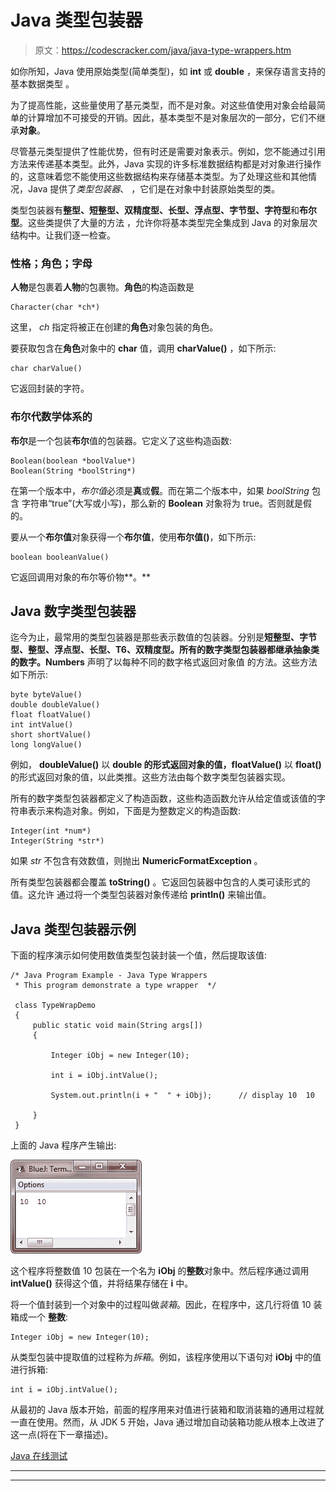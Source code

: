 # Java 类型包装器

> 原文：<https://codescracker.com/java/java-type-wrappers.htm>

如你所知，Java 使用原始类型(简单类型)，如 **int** 或 **double** ，来保存语言支持的基本数据类型 。

为了提高性能，这些量使用了基元类型，而不是对象。对这些值使用对象会给最简单的计算增加不可接受的开销。因此，基本类型不是对象层次的一部分，它们不继承**对象**。

尽管基元类型提供了性能优势，但有时还是需要对象表示。例如，您不能通过引用方法来传递基本类型。此外，Java 实现的许多标准数据结构都是对对象进行操作的，这意味着您不能使用这些数据结构来存储基本类型。为了处理这些和其他情况，Java 提供了*类型包装器*、 ，它们是在对象中封装原始类型的类。

类型包装器有**整型、短整型、双精度型、长型、浮点型、字节型、字符型**和**布尔型**。这些类提供了大量的方法 ，允许你将基本类型完全集成到 Java 的对象层次结构中。让我们逐一检查。

### 性格；角色；字母

**人物**是包裹着**人物**的包裹物。**角色**的构造函数是

```
Character(char *ch*)
```

这里， *ch* 指定将被正在创建的**角色**对象包装的角色。

要获取包含在**角色**对象中的 **char** 值，调用 **charValue()** ，如下所示:

```
char charValue()
```

它返回封装的字符。

### 布尔代数学体系的

**布尔**是一个包装**布尔**值的包装器。它定义了这些构造函数:

```
Boolean(boolean *boolValue*)
Boolean(String *boolString*)
```

在第一个版本中，*布尔值*必须是**真**或**假**。而在第二个版本中，如果 *boolString* 包含 字符串“true”(大写或小写)，那么新的 **Boolean** 对象将为 true。否则就是假的。

要从一个**布尔值**对象获得一个**布尔值**，使用**布尔值()**，如下所示:

```
boolean booleanValue()
```

它返回调用对象的布尔等价物**。**

## Java 数字类型包装器

迄今为止，最常用的类型包装器是那些表示数值的包装器。分别是**短整型、字节型、整型、浮点型、长型、**T6、**双精度型**。所有的数字类型包装器都继承抽象类**的数字。Numbers** 声明了以每种不同的数字格式返回对象值 的方法。这些方法如下所示:

```
byte byteValue()
double doubleValue()
float floatValue()
int intValue()
short shortValue()
long longValue()
```

例如， **doubleValue()** 以 **double 的形式返回对象的值，floatValue()** 以 **float()** 的形式返回对象的值，以此类推。这些方法由每个数字类型包装器实现。

所有的数字类型包装器都定义了构造函数，这些构造函数允许从给定值或该值的字符串表示来构造对象。例如，下面是为整数定义的构造函数:

```
Integer(int *num*)
Integer(String *str*)
```

如果 *str* 不包含有效数值，则抛出 **NumericFormatException** 。

所有类型包装器都会覆盖 **toString()** 。它返回包装器中包含的人类可读形式的值。这允许 通过将一个类型包装器对象传递给 **println()** 来输出值。

## Java 类型包装器示例

下面的程序演示如何使用数值类型包装封装一个值，然后提取该值:

```
/* Java Program Example - Java Type Wrappers
 * This program demonstrate a type wrapper  */

 class TypeWrapDemo
 {
     public static void main(String args[])
     {

         Integer iObj = new Integer(10);

         int i = iObj.intValue();

         System.out.println(i + "  " + iObj);      // display 10  10

     }
 }
```

上面的 Java 程序产生输出:

![java type wrappers](img/975323f0e00169431d79e35b20dc63b4.png)

这个程序将整数值 10 包装在一个名为 **iObj** 的**整数**对象中。然后程序通过调用 **intValue()** 获得这个值，并将结果存储在 **i** 中。

将一个值封装到一个对象中的过程叫做*装箱*。因此，在程序中，这几行将值 10 装箱成一个 **整数**:

```
Integer iObj = new Integer(10);
```

从类型包装中提取值的过程称为*拆箱*。例如，该程序使用以下语句对 **iObj** 中的值进行拆箱:

```
int i = iObj.intValue();
```

从最初的 Java 版本开始，前面的程序用来对值进行装箱和取消装箱的通用过程就一直在使用。然而，从 JDK 5 开始，Java 通过增加自动装箱功能从根本上改进了这一点(将在下一章描述)。

[Java 在线测试](/exam/showtest.php?subid=1)

* * *

* * *